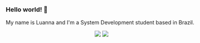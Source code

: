 ### Hello world! 👋
My name is Luanna and I'm a System Development student based in Brazil.  

<div align="center">
  <img src="https://github-readme-stats.vercel.app/api?username=Lua-da-tarde&show_icons=true&theme=github_dark&count_private=true">
  <img src="https://github-readme-stats.vercel.app/api/top-langs/?username=Lua-da-tarde&layout=compact&langs_count=16">
</div>
